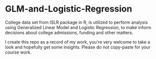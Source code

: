 # GLM-and-Logistic-Regression
College data set from ISLR package in R, is utilized to perform analysis using Generalized Linear Model and Logistic Regression, to make inform decisions about college admissions, funding and other matters.



I create this repo as a record of my work, you're very welcome to take a look and hopefully get some insights. Please do not copy-paste for your course work.
